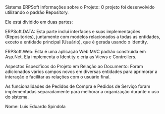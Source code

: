 Sistema ERPSoft
Informações sobre o Projeto:
O projeto foi desenvolvido utilizando o padrão Repository.

Ele está dividido em duas partes:

ERPSoft.DATA: Esta parte inclui interfaces e suas implementações (Repositories), juntamente com modelos relacionados a todas as entidades, exceto a entidade principal (Usuário), que é gerada usando o Identity.

ERPSoft.Web: Esta é uma aplicação Web MVC padrão construída em Asp.Net. Ela implementa o Identity e cria as Views e Controllers.

Aspectos Específicos do Projeto em Relação ao Documento:
Foram adicionados vários campos novos em diversas entidades para aprimorar a interação e facilitar as relações com o usuário final.

As funcionalidades de Pedidos de Compra e Pedidos de Serviço foram implementadas separadamente para melhorar a organização durante o uso do sistema.

Nome: Luis Eduardo Spindola
